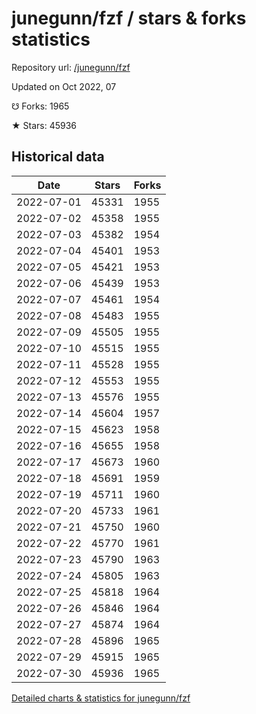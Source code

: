 # junegunn/fzf / stars & forks statistics

Repository url: [/junegunn/fzf](https://github.com/junegunn/fzf)

Updated on Oct 2022, 07

☋ Forks: 1965

★ Stars: 45936

## Historical data
| Date | Stars | Forks |
|------|-------|-------|
| 2022-07-01 | 45331 | 1955 | 
| 2022-07-02 | 45358 | 1955 | 
| 2022-07-03 | 45382 | 1954 | 
| 2022-07-04 | 45401 | 1953 | 
| 2022-07-05 | 45421 | 1953 | 
| 2022-07-06 | 45439 | 1953 | 
| 2022-07-07 | 45461 | 1954 | 
| 2022-07-08 | 45483 | 1955 | 
| 2022-07-09 | 45505 | 1955 | 
| 2022-07-10 | 45515 | 1955 | 
| 2022-07-11 | 45528 | 1955 | 
| 2022-07-12 | 45553 | 1955 | 
| 2022-07-13 | 45576 | 1955 | 
| 2022-07-14 | 45604 | 1957 | 
| 2022-07-15 | 45623 | 1958 | 
| 2022-07-16 | 45655 | 1958 | 
| 2022-07-17 | 45673 | 1960 | 
| 2022-07-18 | 45691 | 1959 | 
| 2022-07-19 | 45711 | 1960 | 
| 2022-07-20 | 45733 | 1961 | 
| 2022-07-21 | 45750 | 1960 | 
| 2022-07-22 | 45770 | 1961 | 
| 2022-07-23 | 45790 | 1963 | 
| 2022-07-24 | 45805 | 1963 | 
| 2022-07-25 | 45818 | 1964 | 
| 2022-07-26 | 45846 | 1964 | 
| 2022-07-27 | 45874 | 1964 | 
| 2022-07-28 | 45896 | 1965 | 
| 2022-07-29 | 45915 | 1965 | 
| 2022-07-30 | 45936 | 1965 | 


[Detailed charts & statistics for junegunn/fzf](https://reviewgithub.com/rep/junegunn/fzf)
